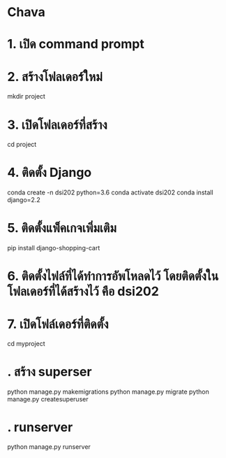 # Chava
# 1. เปิด command prompt

# 2. สร้างโฟลเดอร์ใหม่
mkdir project

# 3. เปิดโฟลเดอร์ที่สร้าง
cd project

# 4. ติดตั้ง Django
conda create -n dsi202 python=3.6
conda activate dsi202
conda install django=2.2

# 5. ติดตั้งแพ็คเกจเพิ่มเติม
pip install django-shopping-cart


# 6. ติดตั้งไฟล์ที่ได้ทำการอัพโหลดไว้ โดยติดตั้งในโฟลเดอร์ที่ได้สร้างไว้ คือ dsi202

# 7. เปิดโฟล์เดอร์ที่ติดตั้ง
cd myproject

# . สร้าง superser
python manage.py makemigrations
python manage.py migrate
python manage.py createsuperuser

# . runserver
python manage.py runserver

#
#
#
#
#
#
#
#
#
#
#
#
